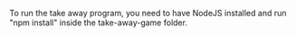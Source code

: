 To run the take away program, you need to have NodeJS installed and run "npm install" inside the take-away-game folder.